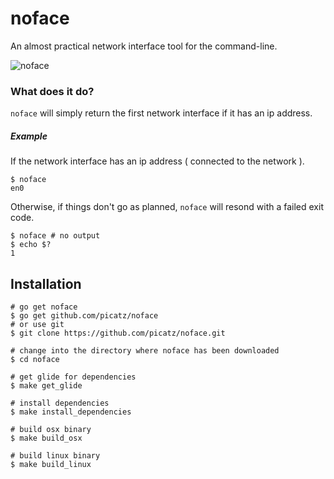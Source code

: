 # noface

An almost practical network interface tool for the command-line.

![noface](https://i.imgur.com/YTnFXRg.gif)

### What does it do?

`noface` will simply return the first network interface if it has an ip address.

##### Example

If the network interface has an ip address ( connected to the network ).
```shell
$ noface
en0
```

Otherwise, if things don't go as planned, `noface` will resond with a failed exit code.
```shell
$ noface # no output
$ echo $?
1
```
## Installation

```shell
# go get noface
$ go get github.com/picatz/noface
# or use git
$ git clone https://github.com/picatz/noface.git

# change into the directory where noface has been downloaded
$ cd noface

# get glide for dependencies
$ make get_glide

# install dependencies
$ make install_dependencies

# build osx binary
$ make build_osx

# build linux binary
$ make build_linux
```
